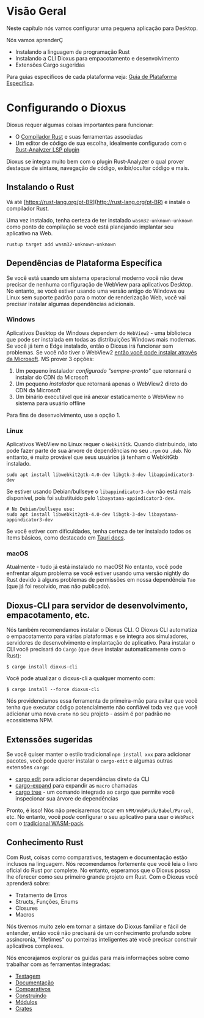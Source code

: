 # Visão Geral

Neste capítulo nós vamos configurar uma pequena aplicação para Desktop.

Nós vamos aprenderÇ

- Instalando a linguagem de programação Rust
- Instalando a CLI Dioxus para empacotamento e desenvolvimento
- Extensões Cargo sugeridas

Para guias específicos de cada plataforma veja: [Guia de Plataforma Específica](/reference/platforms/index.md).

# Configurando o Dioxus

Dioxus requer algumas coisas importantes para funcionar:

- O [Compilador Rust](https://www.rust-lang.org) e suas ferramentas associadas
- Um editor de código de sua escolha, idealmente configurado com o [Rust-Analyzer LSP plugin](https://rust-analyzer.github.io)

Dioxus se integra muito bem com o plugin Rust-Analyzer o qual prover destaque de sintaxe, navegação de código, exibir/ocultar código e mais.

## Instalando o Rust

Vá até [https://rust-lang.org/pt-BR](http://rust-lang.org/pt-BR) e instale o compilador Rust.

Uma vez instalado, tenha certeza de ter instalado `wasm32-unknown-unknown` como ponto de compilação se você está planejando implantar seu aplicativo na Web.

```
rustup target add wasm32-unknown-unknown
```

## Dependências de Plataforma Específica

Se você está usando um sistema operacional moderno você não deve precisar de nenhuma configuração de WebView para aplicativos Desktop. No entanto, se você estiver usando uma versão antigo do Windows ou Linux sem suporte padrão para o motor de renderização Web, você vai precisar instalar algumas dependências adicionais.

### Windows

Aplicativos Desktop de Windows dependem do `WebView2` - uma biblioteca que pode ser instalada em todas as distribuições Windows mais modernas. Se você já tem o Edge instalado, então o Dioxus irá funcionar sem problemas. Se você _não_ tiver o WebView2 [então você pode instalar através da Microsoft](https://developer.microsoft.com/en-us/microsoft-edge/webview2/). MS prover 3 opções:

1. Um pequeno instalador _configurado "sempre-pronto"_ que retornará o instalar do CDN da Microsoft
2. Um pequeno _instalador_ que retornará apenas o WebView2 direto do CDN da Microsoft
3. Um binário executável que irá anexar estaticamente o WebView no sistema para usuário offline

Para fins de desenvolvimento, use a opção 1.

### Linux

Aplicativos WebView no Linux requer o `WebkitGtk`. Quando distribuindo, isto pode fazer parte de sua árvore de dependências no seu `.rpm` ou `.deb`. No enttanto, é muito provável que seus usuários já tenham o WebkitGtb instalado.

```
sudo apt install libwebkit2gtk-4.0-dev libgtk-3-dev libappindicator3-dev
```

Se estiver usando Debian/bullseye o `libappindicator3-dev` não está mais disponível, pois foi substituído pelo `libayatana-appindicator3-dev`.

```
# No Debian/bullseye use:
sudo apt install libwebkit2gtk-4.0-dev libgtk-3-dev libayatana-appindicator3-dev
```

Se você estiver com dificuldades, tenha certeza de ter instalado todos os items básicos, como destacado em [Tauri docs](https://tauri.studio/v1/guides/getting-started/prerequisites#setting-up-linux).

### macOS

Atualmente - tudo já está instalado no macOS! No entanto, você pode enfrentar algum problema se você estiver usando uma versão nightly do Rust devido à alguns problemas de permissões em nossa dependência `Tao` (que já foi resolvido, mas não publicado).

## Dioxus-CLI para servidor de desenvolvimento, empacotamento, etc.

Nós também recomendamos instalar o Dioxus CLI. O Dioxus CLI automatiza o empacotamento para várias plataformas e se integra aos simuladores, servidores de desenvolvimento e implantação de aplicativo. Para instalar o CLI você precisará do `Cargo` (que deve instalar automaticamente com o Rust):

```
$ cargo install dioxus-cli
```

Você pode atualizar o dioxus-cli a qualquer momento com:

```
$ cargo install --force dioxus-cli
```

Nós providenciamos essa ferramenta de primeira-mão para evitar que você tenha que executar código potencialmente não confiável toda vez que você adicionar uma nova `crate` no seu projeto - assim é por padrão no ecossistema NPM.

## Extenssões sugeridas

Se você quiser manter o estilo tradicional `npm install xxx` para adicionar pacotes, você pode querer instalar o `cargo-edit` e algumas outras extensões `cargp`:

- [cargo edit](https://github.com/killercup/cargo-edit) para adicionar dependências direto da CLI
- [cargo-expand](https://github.com/dtolnay/cargo-expand) para expandir as `macro` chamadas
- [cargo tree](https://doc.rust-lang.org/cargo/commands/cargo-tree.html) - um comando integrado ao cargo que permite você inspecionar sua árvore de dependências

Pronto, é isso! Nós não precisaremos tocar em `NPM/WebPack/Babel/Parcel`, etc. No entanto, você _pode_ configurar o seu aplicativo para usar o `WebPack` com o [tradicional WASM-pack](https://rustwasm.github.io/wasm-pack/book/tutorials/hybrid-applications-with-webpack/using-your-library.html).

## Conhecimento Rust

Com Rust, coisas como comparativos, testagem e documentação estão inclusos na linguagem. Nós recomendamos fortemente que você leia o livro oficial do Rust por complete. No entanto, esperamos que o Dioxus possa lhe oferecer como seu primeiro grande projeto em Rust. Com o Dioxus você aprenderá sobre:

- Tratamento de Erros
- Structs, Funções, Enums
- Closures
- Macros

Nós tivemos muito zelo em tornar a sintaxe do Dioxus familiar e fácil de entender, então você não precisará de um conhecimento profundo sobre assincronia, "lifetimes" ou ponteiras inteligentes até você precisar construir aplicativos complexos.

Nós encorajamos explorar os guidas para mais informações sobre como trabalhar com as ferramentas integradas:

- [Testagem](Testing.md)
- [Documentação](Documentation.md)
- [Comparativos](Benchmarking.md)
- [Construindo](Building.md)
- [Módulos](Modules.md)
- [Crates](Crates.md)
